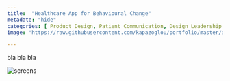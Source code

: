 ```yaml
---
title:  "Healthcare App for Behavioural Change"
metadate: "hide"
categories: [ Product Design, Patient Communication, Design Leadership ]
image: "https://raw.githubusercontent.com/kapazoglou/portfolio/master/assets/images/item/MK-101.png"

---
```


bla bla bla

![screens](https://raw.githubusercontent.com/kapazoglou/portfolio/master/assets/images/item/gamification.png)